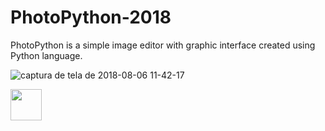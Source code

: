 # PhotoPython-2018
PhotoPython is a simple image editor with graphic interface created using Python language.

![captura de tela de 2018-08-06 11-42-17](https://user-images.githubusercontent.com/17733053/43723382-df4e0518-996d-11e8-8a5a-72ca7b48ffeb.png)

<img src="https://user-images.githubusercontent.com/17733053/43723382-df4e0518-996d-11e8-8a5a-72ca7b48ffeb.png" style="width:50; height:50;"/>

